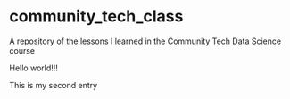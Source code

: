 # community_tech_class
A repository of the lessons I learned in the Community Tech Data Science course

Hello world!!!

This is my second entry
